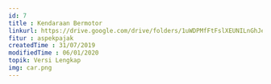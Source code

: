 ```yaml
---
id: 7
title : Kendaraan Bermotor
linkurl: https://drive.google.com/drive/folders/1uWDPMfFtFslXEUNILnGhJej30VvGRVss?usp=sharing
fitur : aspekpajak
createdTime : 31/07/2019
modifiedTime : 06/01/2020
topik: Versi Lengkap
img: car.png
---
```

